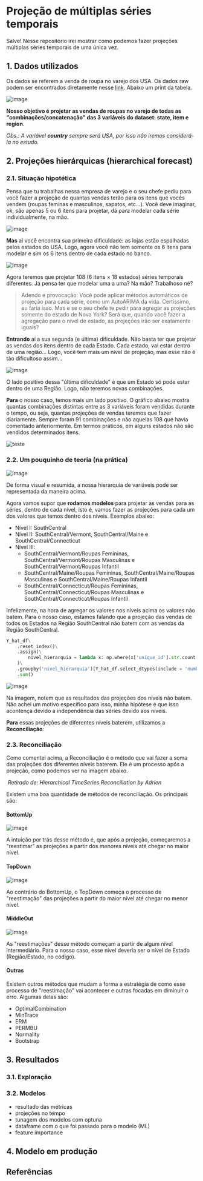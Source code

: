 # Projeção de múltiplas séries temporais

Salve! Nesse repositório irei mostrar como podemos fazer projeções múltiplas séries temporais de uma única vez. 

## 1. Dados utilizados

Os dados se referem a venda de roupa no varejo dos USA. Os dados raw podem ser encontrados diretamente nesse [link](https://raw.githubusercontent.com/aws-samples/amazon-sagemaker-hierarchical-forecasting/main/retail-usa-clothing.csv). Abaixo um print da tabela.

![image](https://github.com/barbosarafael/multiple-time-series-forecast/assets/44044829/ef98a6d7-5d37-4037-b0f3-323f07b4bae1)

**Nosso objetivo é projetar as vendas de roupas no varejo de todas as "combinações/concatenação" das 3 variáveis do dataset: state, item e region**. 

*Obs.: A variável **country** sempre será USA, por isso não iremos considerá-la no estudo.*

## 2. Projeções hierárquicas (hierarchical forecast)

### 2.1. Situação hipotética

Pensa que tu trabalhas nessa empresa de varejo e o seu chefe pediu para você fazer a projeção de quantas vendas terão para os itens que vocês vendem (roupas feminas e masculinos, sapatos, etc...). Você deve imaginar, ok, são apenas 5 ou 6 itens para projetar, dá para modelar cada série individualmente, na mão. 

![image](https://github.com/barbosarafael/multiple-time-series-forecast/assets/44044829/cdc477c3-1814-4339-86c7-fabc050d8b60)

**Mas** aí você encontra sua primeira dificuldade: as lojas estão espalhadas pelos estados do USA. Logo, agora você não tem somente os 6 itens para modelar e sim os 6 itens dentro de cada estado no banco.

![image](https://github.com/barbosarafael/multiple-time-series-forecast/assets/44044829/c963677b-f4b0-4bbf-9bae-948df13d2d9e)

Agora teremos que projetar 108 (6 itens $\times$ 18 estados) séries temporais diferentes. Já pensa ter que modelar uma a uma? Na mão? Trabalhoso né?

> Adendo e provocação: Você pode aplicar métodos automáticos de projeção para cada série, como um AutoARIMA da vida. Certíssimo, eu faria isso. Mas e se o seu chefe te pedir para agregar as projeções somente do estado de Nova York? Será que, quando você fazer a agregação para o nível de estado, as projeções irão ser exatamente iguais?

**Entrando** aí a sua segunda (e última) dificuldade. Não basta ter que projetar as vendas dos itens dentro de cada Estado. Cada estado, vai estar dentro de uma região... Logo, você tem mais um nível de projeção, mas esse não é tão dificultoso assim...

![image](https://github.com/barbosarafael/multiple-time-series-forecast/assets/44044829/7dd5ee75-0666-44f4-8c64-6ffa1650a834)

O lado positivo dessa "última dificuldade" é que um Estado só pode estar dentro de uma Região. Logo, não teremos novas combinações. 

**Para** o nosso caso, temos mais um lado positivo. O gráfico abaixo mostra quantas combinações distintas entre as 3 variáveis foram vendidas durante o tempo, ou seja, quantas projeções de vendas teremos que fazer diariamente. Sempre foram 91 combinações e não aquelas 108 que havia comentado anteriormente. Em termos práticos, em alguns estados não são vendidos determinados itens.

![teste](https://github.com/barbosarafael/multiple-time-series-forecast/assets/44044829/cb813600-7aef-4a8a-b0e4-4eefa698a039)

### 2.2. Um pouquinho de teoria (na prática)

![image](https://github.com/barbosarafael/multiple-time-series-forecast/assets/44044829/8211ebe8-27c0-41e2-b33a-8a70da774157)

De forma visual e resumida, a nossa hierarquia de variáveis pode ser representada da maneira acima.

Agora vamos supor que **rodamos modelos** para projetar as vendas para as séries, dentro de cada nível, isto é, vamos fazer as projeções para cada um dos valores que temos dentro dos níveis. Exemplos abaixo:

- Nível I: SouthCentral
- Nível II: SouthCentral/Vermont, SouthCentral/Maine e SouthCentral/Connecticut
- Nivel III:
  - SouthCentral/Vermont/Roupas Femininas, SouthCentral/Vermont/Roupas Masculinas e SouthCentral/Vermont/Roupas Infantil
  - SouthCentral/Maine/Roupas Femininas, SouthCentral/Maine/Roupas Masculinas e SouthCentral/Maine/Roupas Infantil
  - SouthCentral/Connecticut/Roupas Femininas, SouthCentral/Connecticut/Roupas Masculinas e SouthCentral/Connecticut/Roupas Infantil
 
Infelizmente, na hora de agregar os valores nos níveis acima os valores não batem. Para o nosso caso, estamos falando que a projeção das vendas de todos os Estados na Região SouthCentral não batem com as vendas da Região SouthCentral.

```python
Y_hat_df\
    .reset_index()\
    .assign(\
        nivel_hierarquia = lambda x: np.where(x['unique_id'].str.count('/') == 0, 1, x['unique_id'].str.count('/') + 1)
    )\
    .groupby('nivel_hierarquia')[Y_hat_df.select_dtypes(include = 'number').columns]\
    .sum()
```

![image](https://github.com/barbosarafael/multiple-time-series-forecast/assets/44044829/8d103b66-24ed-4b59-b0dc-8211b44e6897)

Na imagem, notem que as resultados das projeções dos níveis não batem. Não achei um motivo específico para isso, minha hipótese é que isso acontença devido a independência das séries devido aos níveis. 

**Para** essas projeções de diferentes níveis baterem, utilizamos a **Reconciliação**:

### 2.3. Reconciliação

Como comentei acima, a Reconciliação é o método que vai fazer a soma das projeções dos diferentes níveis baterem. Ele é um processo após a projeção, como podemos ver na imagem abaixo.

<p>
    <img src="https://github.com/barbosarafael/multiple-time-series-forecast/assets/44044829/1a2c4a23-e417-44cf-ad33-c4efc5c35a26" alt>
    <em>Retirado de: Hierarchical TimeSeries Reconciliation by Adrien</em>
</p>

Existem uma boa quantidade de métodos de reconciliação. Os principais são:

#### BottomUp

![image](https://github.com/barbosarafael/multiple-time-series-forecast/assets/44044829/ebfd2997-59ba-4d37-84fe-ff162016be18)

A intuição por trás desse método é, que após a projeção, começaremos a "reestimar" as projeções a partir dos menores níveis até chegar no maior nível. 

#### TopDown

![image](https://github.com/barbosarafael/multiple-time-series-forecast/assets/44044829/c8f2d96c-1ecf-427e-8007-cce8b31e1fb4)

Ao contrário do BottomUp, o TopDown começa o processo de "reestimação" das projeções a partir do maior nível até chegar no menor nível. 

#### MiddleOut

![image](https://github.com/barbosarafael/multiple-time-series-forecast/assets/44044829/aaceeeb5-2224-492b-b01e-1258ffb6e060)

As "reestimações" desse método começam a partir de algum nível intermediário. Para o nosso caso, esse nível deveria ser o nível de Estado (Região/Estado, no código). 

#### Outras

Existem outros métodos que mudam a forma a estratégia de como esse processo de "reestimação" vai acontecer e outras focadas em diminuir o erro. Algumas delas são:

- OptimalCombination
- MinTrace
- ERM
- PERMBU
- Normality
- Bootstrap

## 3. Resultados

### 3.1. Exploração

### 3.2. Modelos

- resultado das métricas
- projeções no tempo
- tunagem dos modelos com optuna
- dataframe com o que foi passado para o modelo (ML)
- feature importance

## 4. Modelo em produção

## Referências
